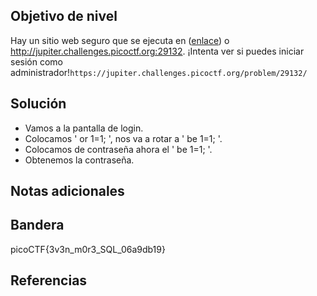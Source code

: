 ## Objetivo de nivel
Hay un sitio web seguro que se ejecuta en ([enlace](https://jupiter.challenges.picoctf.org/problem/29132/)) o http://jupiter.challenges.picoctf.org:29132. ¡Intenta ver si puedes iniciar sesión como administrador!`https://jupiter.challenges.picoctf.org/problem/29132/`

## Solución
- Vamos a la pantalla de login.
- Colocamos ' or 1=1; ', nos va a rotar a ' be 1=1; '.
- Colocamos de contraseña ahora el ' be 1=1; '.
- Obtenemos la contraseña.

## Notas adicionales


## Bandera
picoCTF{3v3n_m0r3_SQL_06a9db19}

## Referencias


